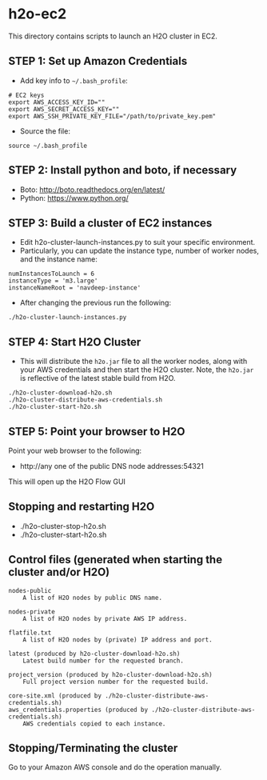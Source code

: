 # h2o-ec2

This directory contains scripts to launch an H2O cluster in EC2.

STEP 1:  Set up Amazon Credentials
-----------------------------------------

- Add key info to `~/.bash_profile`:
```
# EC2 keys
export AWS_ACCESS_KEY_ID=""
export AWS_SECRET_ACCESS_KEY=""
export AWS_SSH_PRIVATE_KEY_FILE="/path/to/private_key.pem"
```
- Source the file:
```
source ~/.bash_profile
```

STEP 2:  Install python and boto, if necessary
-----------------------------------------

- Boto: http://boto.readthedocs.org/en/latest/
- Python: https://www.python.org/

STEP 3:  Build a cluster of EC2 instances
-----------------------------------------

- Edit h2o-cluster-launch-instances.py to suit your specific environment.
- Particularly, you can update the instance type, number of worker nodes, and the instance name:
```
numInstancesToLaunch = 6
instanceType = 'm3.large'
instanceNameRoot = 'navdeep-instance'
```
- After changing the previous run the following:
```
./h2o-cluster-launch-instances.py
```

STEP 4:  Start H2O Cluster
-------------------------------------------------

- This will distribute the `h2o.jar` file to all the worker nodes, along with your AWS credentials and then start the H2O cluster. Note, the `h2o.jar` is reflective of the latest stable build from H2O.
```
./h2o-cluster-download-h2o.sh
./h2o-cluster-distribute-aws-credentials.sh
./h2o-cluster-start-h2o.sh
```

STEP 5:  Point your browser to H2O
----------------------------------

Point your web browser to the following: 
- http://any one of the public DNS node addresses:54321
    
This will open up the H2O Flow GUI

Stopping and restarting H2O
---------------------------

 - ./h2o-cluster-stop-h2o.sh
 - ./h2o-cluster-start-h2o.sh

Control files (generated when starting the cluster and/or H2O)
--------------------------------------------------------------

    nodes-public
        A list of H2O nodes by public DNS name.

    nodes-private
        A list of H2O nodes by private AWS IP address.

    flatfile.txt
        A list of H2O nodes by (private) IP address and port.

    latest (produced by h2o-cluster-download-h2o.sh)
        Latest build number for the requested branch.

    project_version (produced by h2o-cluster-download-h2o.sh)
        Full project version number for the requested build.

    core-site.xml (produced by ./h2o-cluster-distribute-aws-credentials.sh)
    aws_credentials.properties (produced by ./h2o-cluster-distribute-aws-credentials.sh)
        AWS credentials copied to each instance.


Stopping/Terminating the cluster
--------------------------------

Go to your Amazon AWS console and do the operation manually.
